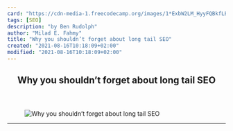 ```yaml
---
card: "https://cdn-media-1.freecodecamp.org/images/1*ExbW2LM_HyyFQBkfLBRgnA.jpeg"
tags: [SEO]
description: "by Ben Rudolph"
author: "Milad E. Fahmy"
title: "Why you shouldn’t forget about long tail SEO"
created: "2021-08-16T10:18:09+02:00"
modified: "2021-08-16T10:18:09+02:00"
---
```

<div class="site-wrapper">
<main id="site-main" class="site-main outer">
<div class="inner">
<article class="post-full post tag-seo tag-entrepreneurship tag-web-development tag-tech tag-programming ">
<header class="post-full-header">
<h1 class="post-full-title">Why you shouldn’t forget about long tail SEO</h1>
</header>
<figure class="post-full-image">
<picture>
<source media="(max-width: 700px)" sizes="1px" srcset="data:image/gif;base64,R0lGODlhAQABAIAAAAAAAP///yH5BAEAAAAALAAAAAABAAEAAAIBRAA7 1w">
<source media="(min-width: 701px)" sizes="(max-width: 800px) 400px,
(max-width: 1170px) 700px,
1400px" srcset="https://cdn-media-1.freecodecamp.org/images/1*ExbW2LM_HyyFQBkfLBRgnA.jpeg 300w,
https://cdn-media-1.freecodecamp.org/images/1*ExbW2LM_HyyFQBkfLBRgnA.jpeg 600w,
https://cdn-media-1.freecodecamp.org/images/1*ExbW2LM_HyyFQBkfLBRgnA.jpeg 1000w,
https://cdn-media-1.freecodecamp.org/images/1*ExbW2LM_HyyFQBkfLBRgnA.jpeg 2000w">
<img onerror="this.style.display='none'" src="https://cdn-media-1.freecodecamp.org/images/1*ExbW2LM_HyyFQBkfLBRgnA.jpeg" alt="Why you shouldn’t forget about long tail SEO">
</picture>
</figure>
<section class="post-full-content">
<div class="post-content medium-migrated-article">
</div>
<hr>
</section>
</article>
</div>
</main>
</div>
<!-- Google Tag Manager (noscript) -->
<!-- End Google Tag Manager (noscript) -->
